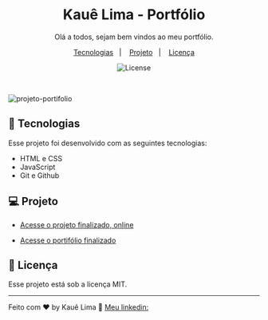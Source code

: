 <h1 align="center"> Kauê Lima - Portfólio </h1>

<p align="center">
Olá a todos, sejam bem vindos ao meu portfólio. <br/>

<p align="center">
  <a href="#-tecnologias">Tecnologias</a>&nbsp;&nbsp;&nbsp;|&nbsp;&nbsp;&nbsp;
  <a href="#-projeto">Projeto</a>&nbsp;&nbsp;&nbsp;|&nbsp;&nbsp;&nbsp;
  <a href="#memo-licença">Licença</a>
</p>

<p align="center">
  <img alt="License" src="https://img.shields.io/static/v1?label=license&message=MIT&color=49AA26&labelColor=000000">
</p>

<br>

![projeto-portifolio](https://github.com/KaueACLima/projeto-huddle-landing-page-with-alternating-feature-blocks-master/assets/56000639/32ba4c4d-cb1e-464d-b868-63b0513f626d)

## 🚀 Tecnologias

Esse projeto foi desenvolvido com as seguintes tecnologias:

- HTML e CSS
- JavaScript
- Git e Github

## 💻 Projeto

- [Acesse o projeto finalizado, online](https://kaueaclima.github.io/projeto-portifolio/)

- [Acesse o portifólio finalizado](https://kaueaclima.github.io/projeto-portifolio/)

## :memo: Licença

Esse projeto está sob a licença MIT.

---

Feito com ♥ by Kauê Lima :wave: [Meu linkedin:](https://www.linkedin.com/in/kau%C3%AA-lima-234515182/)
